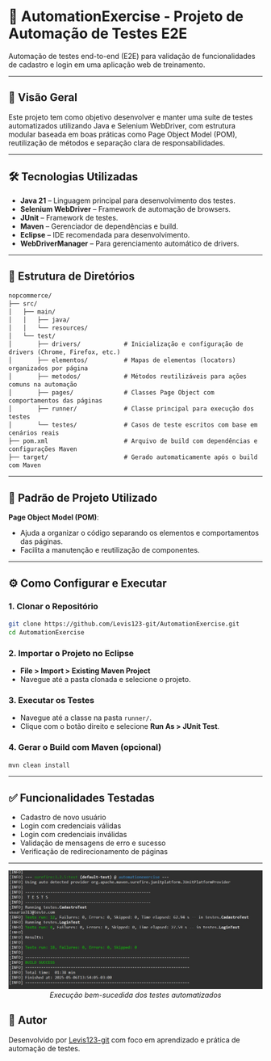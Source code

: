 
# 🚀 AutomationExercise - Projeto de Automação de Testes E2E

Automação de testes end-to-end (E2E) para validação de funcionalidades de cadastro e login em uma aplicação web de treinamento.

---

## 📌 Visão Geral

Este projeto tem como objetivo desenvolver e manter uma suíte de testes automatizados utilizando Java e Selenium WebDriver, com estrutura modular baseada em boas práticas como Page Object Model (POM), reutilização de métodos e separação clara de responsabilidades.

---

## 🛠️ Tecnologias Utilizadas

- **Java 21** – Linguagem principal para desenvolvimento dos testes.
- **Selenium WebDriver** – Framework de automação de browsers.
- **JUnit** – Framework de testes.
- **Maven** – Gerenciador de dependências e build.
- **Eclipse** – IDE recomendada para desenvolvimento.
- **WebDriverManager** – Para gerenciamento automático de drivers.

---

## 📁 Estrutura de Diretórios

```
nopcommerce/
├── src/
│   ├── main/
│   │   ├── java/              
│   │   └── resources/         
│   └── test/
│       ├── drivers/            # Inicialização e configuração de drivers (Chrome, Firefox, etc.)
│       ├── elementos/          # Mapas de elementos (locators) organizados por página
│       ├── metodos/            # Métodos reutilizáveis para ações comuns na automação
│       ├── pages/              # Classes Page Object com comportamentos das páginas
│       ├── runner/             # Classe principal para execução dos testes
│       └── testes/             # Casos de teste escritos com base em cenários reais
├── pom.xml                     # Arquivo de build com dependências e configurações Maven
├── target/                     # Gerado automaticamente após o build com Maven
```

---

## 🔄 Padrão de Projeto Utilizado

**Page Object Model (POM)**:
- Ajuda a organizar o código separando os elementos e comportamentos das páginas.
- Facilita a manutenção e reutilização de componentes.

---

## ⚙️ Como Configurar e Executar

### 1. Clonar o Repositório

```bash
git clone https://github.com/Levis123-git/AutomationExercise.git
cd AutomationExercise
```

### 2. Importar o Projeto no Eclipse

- **File > Import > Existing Maven Project**
- Navegue até a pasta clonada e selecione o projeto.

### 3. Executar os Testes

- Navegue até a classe na pasta `runner/`.
- Clique com o botão direito e selecione **Run As > JUnit Test**.

### 4. Gerar o Build com Maven (opcional)

```bash
mvn clean install
```

---

## ✅ Funcionalidades Testadas

- Cadastro de novo usuário
- Login com credenciais válidas
- Login com credenciais inválidas
- Validação de mensagens de erro e sucesso
- Verificação de redirecionamento de páginas
---

<p align="center">
  <img src="https://github.com/Levis123-git/AutomationExercise/blob/main/Evidencia.jpeg" width="800">
  <br>
  <em>Execução bem-sucedida dos testes automatizados</em>
</p>



## 👤 Autor

Desenvolvido por [Levis123-git](https://github.com/Levis123-git) com foco em aprendizado e prática de automação de testes.


